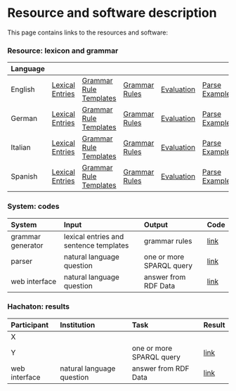 # Resource and software description
This page contains links to the resources and software:


### Resource: lexicon and grammar

| Language      |                |       |      |      |      | 
| :------------ |:---------------| :-----|:-----|:-----|:-----|
| English       |[Lexical Entries](https://github.com/fazleh2010/multilingual-grammar-generator/tree/main/result/en/lexicalEntries)| [Grammar Rule Templates](https://github.com/fazleh2010/multilingual-grammar-generator/tree/main/result/en/sentenceTemplates)|[Grammar Rules](https://github.com/fazleh2010/multilingual-grammar-generator/tree/main/result/en/grammar)|[Evaluation](https://github.com/fazleh2010/multilingual-grammar-generator/tree/main/result/en/evaluation)|[Parse Example](https://github.com/fazleh2010/QueGG-web-en.git)|
| German        |[Lexical Entries](https://github.com/fazleh2010/multilingual-grammar-generator/tree/main/result/de/lexicalEntries)| [Grammar Rule Templates](https://github.com/fazleh2010/multilingual-grammar-generator/tree/main/result/de/sentenceTemplates) |[Grammar Rules](https://github.com/fazleh2010/multilingual-grammar-generator/tree/main/result/de/grammar)|[Evaluation](https://github.com/fazleh2010/multilingual-grammar-generator/tree/main/result/de/evaluation)|[Parse Example](https://github.com/fazleh2010/QueGG-web-en/tree/german)|
| Italian       |[Lexical Entries](https://github.com/fazleh2010/multilingual-grammar-generator/tree/main/result/it/lexicalEntries)| [Grammar Rule Templates](https://github.com/fazleh2010/multilingual-grammar-generator/tree/main/result/it/sentenceTemplates) |[Grammar Rules](https://github.com/fazleh2010/multilingual-grammar-generator/tree/main/result/it/grammar)|[Evaluation](https://github.com/fazleh2010/multilingual-grammar-generator/tree/main/result/it/evaluation)|[Parse Example](https://github.com/fazleh2010/QueGG-web-en/tree/italian)|
| Spanish       |[Lexical Entries](https://github.com/fazleh2010/multilingual-grammar-generator/tree/main/result/es/lexicalEntries)| [Grammar Rule Templates](https://github.com/fazleh2010/multilingual-grammar-generator/tree/main/result/es/sentenceTemplates)|[Grammar Rules](https://github.com/fazleh2010/multilingual-grammar-generator/tree/main/result/es/grammar)|[Evaluation](https://github.com/fazleh2010/multilingual-grammar-generator/tree/main/result/es/evaluation)|[Parse Example](https://github.com/fazleh2010/QueGG-web-en/tree/spanish)|

### System: codes

| System      | Input       |  Output      | Code       | 
| :------------ |:--------------- |:---------------|:---------------| 
| grammar generator | lexical entries and sentence templates| grammar rules |[link](https://github.com/fazleh2010/multilingual-grammar-generator)| 
| parser       | natural language question| one or more SPARQL query|[link](https://github.com/ag-sc/grammar-rules.git)| 
| web interface | natural language question| answer from RDF Data |[link](https://github.com/ag-sc/QueGG-web/tree/extension)|

### Hachaton: results

| Participant      | Institution       |  Task      | Result       | 
| :------------ |:--------------- |:---------------|:---------------| 
| X | | | | 
| Y |  | one or more SPARQL query|[link](https://github.com/ag-sc/grammar-rules.git)| 
| web interface | natural language question| answer from RDF Data |[link](https://github.com/ag-sc/QueGG-web/tree/extension)| 

